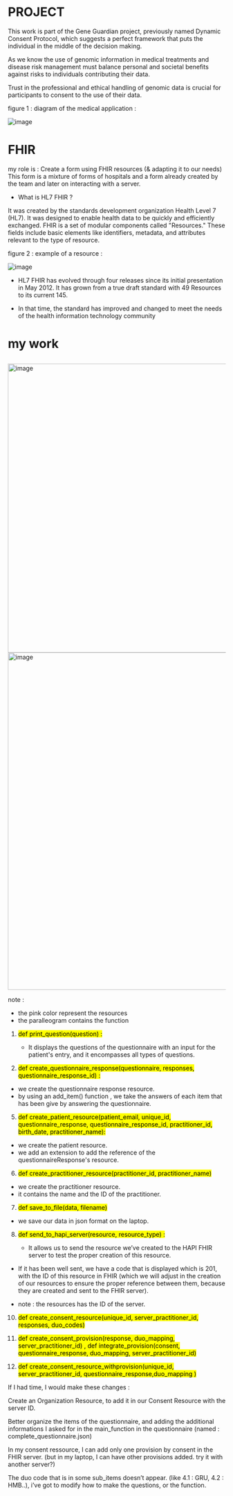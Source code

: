 
# PROJECT 

This work is part of the Gene Guardian project, previously named Dynamic Consent
Protocol, which suggests a perfect framework that puts the individual in the middle of
the decision making.

As we know the use of genomic information in medical treatments and disease risk
management must balance personal and societal benefits against risks to individuals
contributing their data.

Trust in the professional and ethical handling of genomic data is crucial for
participants to consent to the use of their data.

figure 1 : diagram of the medical application : 

![image](https://github.com/user-attachments/assets/4da8674e-5d39-4aa0-b89d-244d0da2569c)


# FHIR 

my role is : Create a form using FHIR resources (& adapting it to our needs)
This form is a mixture of forms of hospitals and a form already created by the team
and later on interacting with a server.

- What is HL7 FHIR ?
  
It was created by the standards development organization Health Level 7 (HL7). It
was designed to enable health data to be quickly and efficiently exchanged.
FHIR is a set of modular components called "Resources." These fields include basic
elements like identifiers, metadata, and attributes relevant to the type of resource.

figure 2 : example of a resource : 


![image](https://github.com/user-attachments/assets/e6864e9c-c89f-4ff7-a294-8ea47dcfdd48)



- HL7 FHIR has evolved through four releases since its initial presentation in
May 2012. It has grown from a true draft standard with 49 Resources to its
current 145.

- In that time, the standard has improved and changed to meet the needs of
the health information technology community


# my work 

## 
##



<img width="667" alt="image" src="https://github.com/user-attachments/assets/b6fd16d2-04cc-43cc-8796-c2d7ac1e97f0">










<img width="779" alt="image" src="https://github.com/user-attachments/assets/ddc9a47c-935e-4a7d-8f9f-fd0a7014dc22">








note : 
- the pink color represent the resources 
- the paralleogram contains the function 


  
1. <mark> def print_question(question)   <mark> :

    - It displays the questions of the questionnaire with an input for the patient's entry, and it encompasses all types of questions.

   
3.  <mark>  def create_questionnaire_response(questionnaire, responses, questionnaire_response_id) <mark> : 

 - we create the questionnaire response resource.
 - by using an add_item() function , we take the answers of each item that has been give by answering the questionnaire.
   
   
5. <mark> def create_patient_resource(patient_email, unique_id, questionnaire_response, questionnaire_response_id, practitioner_id, birth_date, practitioner_name):  <mark>

- we create the patient resource.
- we add an extension to add the reference of the questionnaireResponse's resource.



6. <mark> def create_practitioner_resource(practitioner_id, practitioner_name)  <mark>

- we create the practitioner resource.
- it contains the name and the ID of the practitioner.


7. <mark> def save_to_file(data, filename)    <mark>

- we save our data in json format on the laptop.


8. <mark>  def send_to_hapi_server(resource, resource_type) <mark> :


   - It allows us to send the resource we’ve created to the HAPI FHIR server to test the proper creation of this resource.
     
- If it has been well sent, we have a code that is displayed which is 201, with the ID of this resource in FHIR (which we will adjust in the creation of our resources to ensure the proper reference between them, because they are created and sent to the FHIR server).

- note : the resources has the ID of the server. 



10. <mark>  def create_consent_resource(unique_id, server_practitioner_id, responses, duo_codes) <mark>



    
12. <mark> def create_consent_provision(response, duo_mapping, server_practitioner_id) , def integrate_provision(consent, questionnaire_response, duo_mapping, server_practitioner_id)  <mark>




    
14. <mark>  def create_consent_resource_withprovision(unique_id, server_practitioner_id, questionnaire_response,duo_mapping ) <mark>
    




If I had time, I would make these changes : 

Create an Organization Resource, to add it in our Consent Resource with the server ID.

Better organize the items of the questionnaire, and adding the additional informations I asked for in the main_function in the questionnaire (named : complete_questionnaire.json)

In my consent ressource, I can add only one provision by consent in the FHIR server. 
(but in my laptop, I can have other provisions added. try it with another server?)

The duo code that is in some sub_items doesn’t appear. (like 4.1 : GRU, 4.2 : HMB..), i’ve got to modify how to make the questions, or the function.





